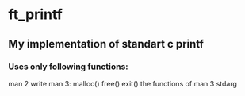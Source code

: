# ft_printf
## My implementation of standart c printf
### Uses only following functions:
man 2 write
man 3:
malloc()
free()
exit()
the functions of man 3 stdarg


